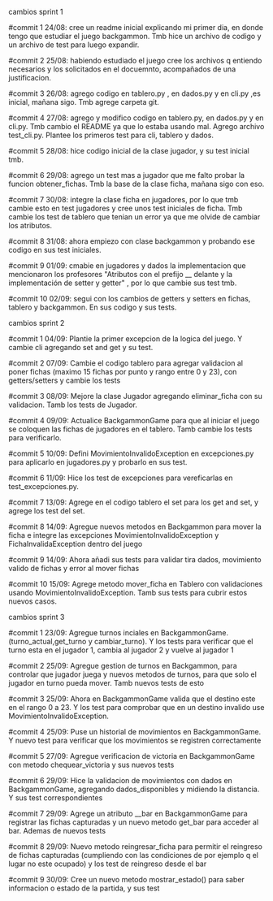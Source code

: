 cambios sprint 1

#commit 1
24/08: cree un readme inicial explicando mi primer dia, en donde tengo que estudiar el
juego backgammon. Tmb hice un archivo de codigo y un archivo de test para luego expandir.

#commit 2
25/08: habiendo estudiado el juego cree los archivos q entiendo necesarios y los 
solicitados en el docuemnto, acompañados de una justificacion. 

#commit 3
26/08: agrego codigo en tablero.py , en dados.py y en cli.py ,es inicial, mañana sigo. Tmb agrege carpeta git.

#commit 4
27/08: agrego y modifico codigo en tablero.py, en dados.py y en cli.py. Tmb cambio el README ya que lo estaba usando mal. Agrego archivo test_cli.py. Plantee los primeros test 
para cli, tablero y dados.

#commit 5
28/08: hice codigo inicial de la clase jugador, y su test inicial tmb. 

#commit 6
29/08: agrego un test mas a jugador que me falto probar la funcion obtener_fichas. Tmb la base de la clase ficha, mañana sigo con eso. 

#commit 7
30/08: integre la clase ficha en jugadores, por lo que tmb cambie esto en test jugadores y cree unos test iniciales de ficha. Tmb cambie los test de tablero que tenian un error ya que me olvide de cambiar los atributos. 

#commit 8
31/08: ahora empiezo con clase backgammon y probando ese codigo en sus test iniciales.

#commit 9 
01/09: cmabie en jugadores y dados la implementacion que mencionaron los profesores "Atributos con el prefijo __ delante y la implementación de setter y getter" , por lo que cambie sus test tmb.

#commit 10
02/09: segui con los cambios de getters y setters en fichas, tablero y backgammon. En sus codigo y sus tests.

cambios sprint 2 

#commit 1
04/09: Plantie la primer excepcion de la logica del juego. Y cambie cli agregando set and get y su test. 

#commit 2
07/09: Cambie el codigo tablero para agregar validacion al poner fichas (maximo 15 fichas por punto y rango entre 0 y 23), con getters/setters y cambie los tests 

#commit 3
08/09: Mejore la clase Jugador agregando eliminar_ficha con su validacion. Tamb los tests de Jugador.

#commit 4
09/09: Actualice BackgammonGame para que al iniciar el juego se coloquen las fichas de jugadores en el tablero. Tamb cambie los tests para verificarlo.

#commit 5
10/09: Defini MovimientoInvalidoException en excepciones.py para aplicarlo en jugadores.py y probarlo en sus test. 

#commit 6 
11/09: Hice los test de excepciones para vereficarlas en test_excepciones.py. 

#commit 7
13/09: Agrege en el codigo tablero el set para los get and set, y agrege los test del set. 

#commit 8
14/09: Agregue nuevos metodos en Backgammon para mover la ficha e integre las excepciones MovimientoInvalidoException y FichaInvalidaException dentro del juego

#commit 9
14/09: Ahora añadi sus tests para validar tira dados, movimiento valido de fichas y error al mover fichas 

#commit 10 
15/09: Agrege metodo mover_ficha en Tablero con validaciones usando MovimientoInvalidoException. 
Tamb sus tests para cubrir estos nuevos casos.

cambios sprint 3

#commit 1
23/09: Agregue turnos inciales en BackgammonGame. (turno_actual,get_turno y cambiar_turno). Y los tests para verificar que el turno esta en el jugador 1, cambia al jugador 2 y vuelve al jugador 1

#commit 2 
25/09: Agregue gestion de turnos en Backgammon, para controlar que jugador juega y nuevos metodos de turnos, para que solo el jugador en turno pueda mover. Tamb nuevos tests de esto

#commit 3
25/09: Ahora en BackgammonGame valida que el destino este en el rango 0 a 23. Y los test para comprobar que en un destino invalido use MovimientoInvalidoException. 

#commit 4
25/09: Puse un historial de movimientos en BackgammonGame. Y nuevo test para verificar que los movimientos se registren correctamente 

#commit 5
27/09: Agregue verificacion de victoria en BackgammonGame con metodo chequear_victoria y sus nuevos tests

#commit 6
29/09: Hice la validacion de movimientos con dados en BackgammonGame, agregando dados_disponibles y midiendo la distancia. Y sus test correspondientes

#commit 7 
29/09: Agrege un atributo __bar en BackgammonGame para registrar las fichas capturadas y un nuevo metodo get_bar para acceder al bar. Ademas de nuevos tests

#commit 8
29/09: Nuevo metodo reingresar_ficha para permitir el reingreso de fichas capturadas (cumpliendo con las condiciones de por ejemplo q el lugar no este ocupado) y los test de reingreso desde el bar

#commit 9
30/09: Cree un nuevo metodo mostrar_estado() para saber informacion o estado de la partida, y sus test